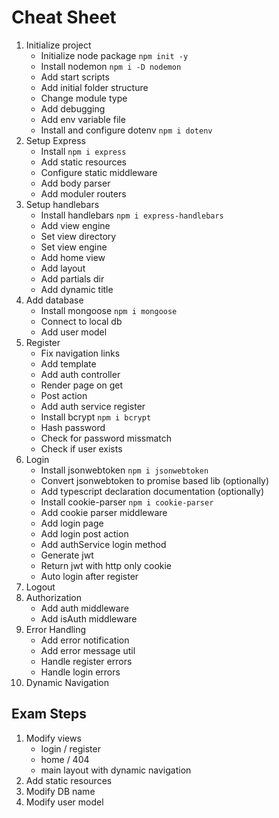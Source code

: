 # Cheat Sheet

1. Initialize project 
   * Initialize node package `npm init -y`
   * Install nodemon `npm i -D nodemon`
   * Add start scripts
   * Add initial folder structure
   * Change module type
   * Add debugging
   * Add env variable file
   * Install and configure dotenv `npm i dotenv`
2. Setup Express
   * Install `npm i express`
   * Add static resources
   * Configure static middleware
   * Add body parser
   * Add moduler routers
3. Setup handlebars
   * Install handlebars `npm i express-handlebars`
   * Add view engine
   * Set view directory
   * Set view engine
   * Add home view
   * Add layout
   * Add partials dir
   * Add dynamic title
4. Add database
   * Install mongoose `npm i mongoose`
   * Connect to local db
   * Add user model
5. Register
   * Fix navigation links
   * Add template
   * Add auth controller
   * Render page on get
   * Post action
   * Add auth service register
   * Install bcrypt `npm i bcrypt`
   * Hash password
   * Check for password missmatch
   * Check if user exists
6. Login
   * Install jsonwebtoken `npm i jsonwebtoken`
   * Convert jsonwebtoken to promise based lib (optionally)
   * Add typescript declaration documentation (optionally)
   * Install cookie-parser `npm i cookie-parser`
   * Add cookie parser middleware
   * Add login page
   * Add login post action
   * Add authService login method
   * Generate jwt
   * Return jwt with http only cookie
   * Auto login after register
7. Logout
8. Authorization
   * Add auth middleware
   * Add isAuth middleware
9. Error Handling
   * Add error notification
   * Add error message util
   * Handle register errors
   * Handle login errors
10. Dynamic Navigation

## Exam Steps
1. Modify views
   * login / register
   * home / 404  
   * main layout with dynamic navigation
2. Add static resources
3. Modify DB name
4. Modify user model 
